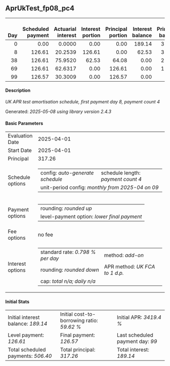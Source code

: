 <h2>AprUkTest_fp08_pc4</h2>
<table>
    <thead style="vertical-align: bottom;">
        <th style="text-align: right;">Day</th>
        <th style="text-align: right;">Scheduled payment</th>
        <th style="text-align: right;">Actuarial interest</th>
        <th style="text-align: right;">Interest portion</th>
        <th style="text-align: right;">Principal portion</th>
        <th style="text-align: right;">Interest balance</th>
        <th style="text-align: right;">Principal balance</th>
        <th style="text-align: right;">Total actuarial interest</th>
        <th style="text-align: right;">Total interest</th>
        <th style="text-align: right;">Total principal</th>
    </thead>
    <tr style="text-align: right;">
        <td class="ci00">0</td>
        <td class="ci01" style="white-space: nowrap;">0.00</td>
        <td class="ci02">0.0000</td>
        <td class="ci03">0.00</td>
        <td class="ci04">0.00</td>
        <td class="ci05">189.14</td>
        <td class="ci06">317.26</td>
        <td class="ci07">0.0000</td>
        <td class="ci08">0.00</td>
        <td class="ci09">0.00</td>
    </tr>
    <tr style="text-align: right;">
        <td class="ci00">8</td>
        <td class="ci01" style="white-space: nowrap;">126.61</td>
        <td class="ci02">20.2539</td>
        <td class="ci03">126.61</td>
        <td class="ci04">0.00</td>
        <td class="ci05">62.53</td>
        <td class="ci06">317.26</td>
        <td class="ci07">20.2539</td>
        <td class="ci08">126.61</td>
        <td class="ci09">0.00</td>
    </tr>
    <tr style="text-align: right;">
        <td class="ci00">38</td>
        <td class="ci01" style="white-space: nowrap;">126.61</td>
        <td class="ci02">75.9520</td>
        <td class="ci03">62.53</td>
        <td class="ci04">64.08</td>
        <td class="ci05">0.00</td>
        <td class="ci06">253.18</td>
        <td class="ci07">96.2059</td>
        <td class="ci08">189.14</td>
        <td class="ci09">64.08</td>
    </tr>
    <tr style="text-align: right;">
        <td class="ci00">69</td>
        <td class="ci01" style="white-space: nowrap;">126.61</td>
        <td class="ci02">62.6317</td>
        <td class="ci03">0.00</td>
        <td class="ci04">126.61</td>
        <td class="ci05">0.00</td>
        <td class="ci06">126.57</td>
        <td class="ci07">158.8376</td>
        <td class="ci08">189.14</td>
        <td class="ci09">190.69</td>
    </tr>
    <tr style="text-align: right;">
        <td class="ci00">99</td>
        <td class="ci01" style="white-space: nowrap;">126.57</td>
        <td class="ci02">30.3009</td>
        <td class="ci03">0.00</td>
        <td class="ci04">126.57</td>
        <td class="ci05">0.00</td>
        <td class="ci06">0.00</td>
        <td class="ci07">189.1384</td>
        <td class="ci08">189.14</td>
        <td class="ci09">317.26</td>
    </tr>
</table>
<h4>Description</h4>
<p><i>UK APR test amortisation schedule, first payment day 8, payment count 4</i></p>
<p>Generated: <i>2025-05-08 using library version 2.4.3</i></p>
<h4>Basic Parameters</h4>
<table>
    <tr>
        <td>Evaluation Date</td>
        <td>2025-04-01</td>
    </tr>
    <tr>
        <td>Start Date</td>
        <td>2025-04-01</td>
    </tr>
    <tr>
        <td>Principal</td>
        <td>317.26</td>
    </tr>
    <tr>
        <td>Schedule options</td>
        <td>
            <table>
                <tr>
                    <td>config: <i>auto-generate schedule</i></td>
                    <td>schedule length: <i><i>payment count</i> 4</i></td>
                </tr>
                <tr>
                    <td colspan="2" style="white-space: nowrap;">unit-period config: <i>monthly from 2025-04 on 09</i></td>
                </tr>
            </table>
        </td>
    </tr>
    <tr>
        <td>Payment options</td>
        <td>
            <table>
                <tr>
                    <td>rounding: <i>rounded up</i></td>
                </tr>
                <tr>
                    <td>level-payment option: <i>lower&nbsp;final&nbsp;payment</i></td>
                </tr>
            </table>
        </td>
    </tr>
    <tr>
        <td>Fee options</td>
        <td>no fee
        </td>
    </tr>
    <tr>
        <td>Interest options</td>
        <td>
            <table>
                <tr>
                    <td>standard rate: <i>0.798 % per day</i></td>
                    <td>method: <i>add-on</i></td>
                </tr>
                <tr>
                    <td>rounding: <i>rounded down</i></td>
                    <td>APR method: <i>UK FCA to 1 d.p.</i></td>
                </tr>
                <tr>
                    <td colspan="2">cap: <i>total <i>n/a</i>; daily <i>n/a</i></td>
                </tr>
            </table>
        </td>
    </tr>
</table>
<h4>Initial Stats</h4>
<table>
    <tr>
        <td>Initial interest balance: <i>189.14</i></td>
        <td>Initial cost-to-borrowing ratio: <i>59.62 %</i></td>
        <td>Initial APR: <i>3419.4 %</i></td>
    </tr>
    <tr>
        <td>Level payment: <i>126.61</i></td>
        <td>Final payment: <i>126.57</i></td>
        <td>Last scheduled payment day: <i>99</i></td>
    </tr>
    <tr>
        <td>Total scheduled payments: <i>506.40</i></td>
        <td>Total principal: <i>317.26</i></td>
        <td>Total interest: <i>189.14</i></td>
    </tr>
</table>